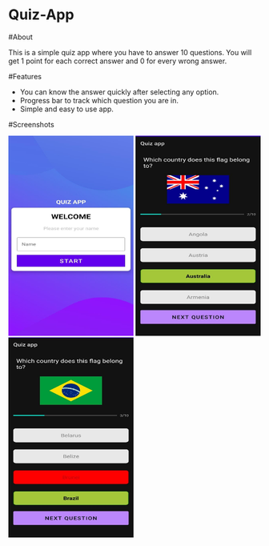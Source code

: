 # Quiz-App

#About

This is a simple quiz app where you have to answer 10 questions. You will get 1 point for each correct answer and 0 for every wrong answer.

#Features

* You can know the answer quickly after selecting any option.
* Progress bar to track which question you are in.
* Simple and easy to use app.

#Screenshots

<img src="https://github.com/SarthakKl/Quiz-App/blob/master/app/screenshot1.jpeg" width="250" height="400">   <img src="https://github.com/SarthakKl/Quiz-App/blob/master/app/screenshot2.jpeg" width="250" height="400">   <img src="https://github.com/SarthakKl/Quiz-App/blob/master/app/screenshot3.jpeg" width="250" height="400">




